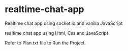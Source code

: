 # realtime-chat-app
Realtime chat app using socket.io and vanilla JavaScript

realtime chat app using Html, Css and JavaScript

Refer to Plan.txt file to Run the Project.
